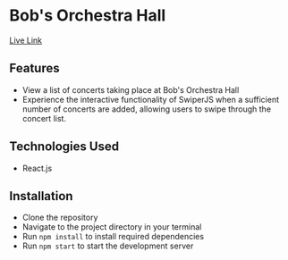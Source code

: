 # Bob's Orchestra Hall

[Live Link](https://bobs-orchestra-hall.netlify.app/)

## Features

- View a list of concerts taking place at Bob's Orchestra Hall
- Experience the interactive functionality of SwiperJS when a sufficient number of concerts are added, allowing users to swipe through the concert list.

## Technologies Used

- React.js

## Installation

- Clone the repository
- Navigate to the project directory in your terminal
- Run `npm install` to install required dependencies
- Run `npm start` to start the development server
